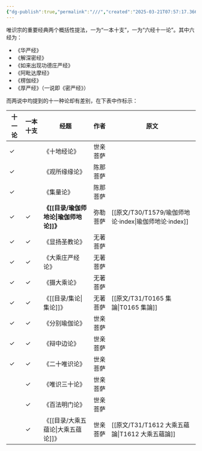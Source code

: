 ```yaml
---
{"dg-publish":true,"permalink":"///","created":"2025-03-21T07:57:17.366+08:00","updated":"2025-03-22T22:08:15.839+08:00"}
---
```


唯识宗的重要经典两个概括性提法，一为“一本十支”，一为“六经十一论”。其中六经为：
- 《华严经》
- 《解深密经》
- 《如来出现功德庄严经》
- 《阿毗达摩经》
- 《楞伽经》
- 《厚严经》（一说即《密严经》）

而两说中均提到的十一种论却有差别，在下表中作标示：

| 十一论 | 一本十支 | 经题               | 作者   | 原文              |
| --- | ---- | ---------------- | ---- | --------------- |
| ✓   |      | 《十地经论》           | 世亲菩萨 |                 |
| ✓   |      | 《观所缘缘论》          | 陈那菩萨 |                 |
| ✓   |      | 《集量论》            | 陈那菩萨 |                 |
| ✓   | ✓    | **《[[目录/瑜伽师地论\|瑜伽师地论]]》**  | 弥勒菩萨 | [[原文/T30/T1579/瑜伽师地论·index\|瑜伽师地论·index]] |
| ✓   | ✓    | 《显扬圣教论》          | 无著菩萨 |                 |
| ✓   | ✓    | 《大乘庄严经论》         | 无著菩萨 |                 |
| ✓   | ✓    | 《摄大乘论》           | 无著菩萨 |                 |
| ✓   | ✓    | 《[[目录/集论\|集论]]》         | 无著菩萨 | [[原文/T31/T0165 集論\|T0165 集論]]    |
| ✓   | ✓    | 《分别瑜伽论》          | 世亲菩萨 |                 |
| ✓   | ✓    | 《辩中边论》           | 世亲菩萨 |                 |
| ✓   | ✓    | 《二十唯识论》          | 世亲菩萨 |                 |
|     | ✓    | 《唯识三十论》          | 世亲菩萨 |                 |
|     | ✓    | 《百法明门论》          | 世亲菩萨 |                 |
|     | ✓    | 《[[目录/大乘五蕴论\|大乘五蕴论]]》 | 世亲菩萨 | [[原文/T31/T1612 大乘五蘊論\|T1612 大乘五蘊論]] |
